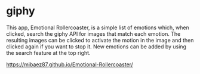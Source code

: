 # giphy

This app, Emotional Rollercoaster, is a simple list of emotions which, when clicked, search the giphy API for images that match each emotion. The resulting images can be clicked to activate the motion in the image and then clicked again if you want to stop it. New emotions can be added by using the search feature at the top right.

https://mibaez87.github.io/Emotional-Rollercoaster/
